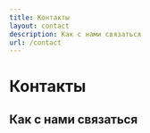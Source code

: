 ```yaml
---
title: Контакты
layout: contact
description: Как с нами связаться
url: /contact
---
```


<div class="text-center py-5">
  <h1 class="display-1">Контакты</h1>
  <h2>Как с нами связаться</h2>
</div>
